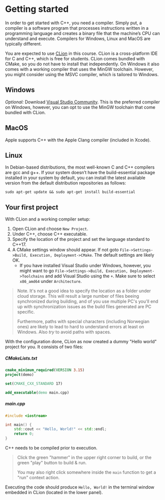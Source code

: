 # Getting started

In order to get started with C++, you need a compiler. Simply put, a compiler is a software program that processes instructions written in a programming language 
and creates a binary file that the machine’s CPU can understand and execute. Compilers for Windows, Linux and MacOS are typically different. 

You are expected to use [CLion](https://www.jetbrains.com/clion/) in this course. CLion is a cross-platform IDE for C and C++, which is free for students. 
CLion comes bundled with CMake, so you do not have to install that independently. On Windows it also comes with a working compiler that uses the MinGW toolchain. 
However, you might consider using the MSVC compiler, which is tailored to Windows.

## Windows

_Optional:_ Download [Visual Studio Community](https://visualstudio.microsoft.com/vs/community/). 
This is the preferred compiler on Windows, however, you can opt to use the MinGW toolchain that come bundled with CLion.

## MacOS
Apple supports C++ with the Apple Clang compiler (included in Xcode). 

## Linux 
In Debian-based distributions, the most well-known C and C++ compilers are gcc and g++. If your system doesn’t have the build-essential package 
installed in your system by default, you can install the latest available version from the default distribution repositories as follows:

```
sudo apt-get update && sudo apt-get install build-essential
```


## Your first project

With CLion and a working compiler setup:

1. Open CLion and choose `New Project`.
2. Under C++, choose C++ executable.
3. Specify the location of the project and set the language standard to C++17.
4. A CMake settings window should appear. If not goto `File->Settings->Build, Execution, Deployment->CMake`. The default settings are likely OK.
   - If you have installed Visual Studio under Windows, however, you might want to go `File->Settings->Build, Execution, Deployment->Toolchains` and add Visual Studio using the `+`. Make sure to select `x86_amd64` under `Architecture`.

> Note. It's not a good idea to specify the location as a folder under cloud storage. This will result a large number of files beeing synchronized during building,
> and of you use multiple PC's you'll end up with synchronization issues as the build files generated are PC specific.
>
> Furthermore, paths with special characters (including Norwegian ones) are likely to lead to hard to understand errors at least on Windows. Also _try_ to avoid paths with spaces. 

With the configuration done, CLion as now created a dummy "Hello world" project for you. It consists of two files:

##### CMakeLists.txt

```cmake
cmake_minimum_required(VERSION 3.15)
project(demo)

set(CMAKE_CXX_STANDARD 17)

add_executable(demo main.cpp)
```

##### main.cpp

```cpp
#include <iostream>

int main() {
    std::cout << "Hello, World!" << std::endl;
    return 0;
}
```

C++ needs to be compiled prior to execution.

> Click the green "hammer" in the upper right corner to build, or the green "play" button to build & run.
> 
> You may also right click somewhere inside the `main` function to get a "run" context action.

Executing the code should produce `Hello, World!` in the terminal window embedded in CLion (located in the lower panel).
